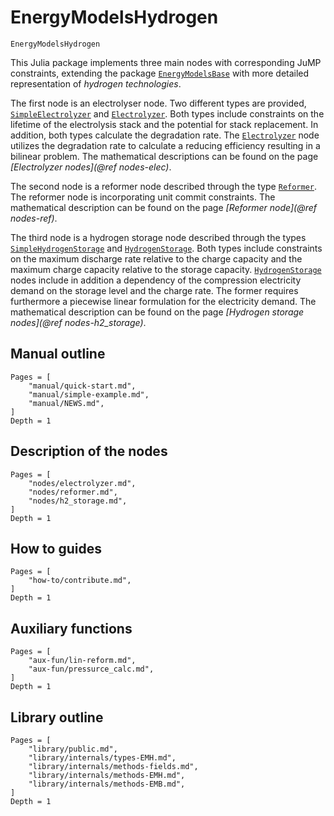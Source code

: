 # EnergyModelsHydrogen

```@docs
EnergyModelsHydrogen
```

This Julia package implements three main nodes with corresponding JuMP constraints, extending the package [`EnergyModelsBase`](https://energymodelsx.github.io/EnergyModelsBase.jl/) with more detailed representation of *hydrogen technologies*.

The first node is an electrolyser node.
Two different types are provided, [`SimpleElectrolyzer`](@ref) and [`Electrolyzer`](@ref).
Both types include constraints on the lifetime of the electrolysis stack and the potential for stack replacement.
In addition, both types calculate the degradation rate.
The [`Electrolyzer`](@ref) node utilizes the degradation rate to calculate a reducing efficiency resulting in a bilinear problem.
The mathematical descriptions can be found on the page *[Electrolyzer nodes](@ref nodes-elec)*.

The second node is a reformer node described through the type [`Reformer`](@ref).
The reformer node is incorporating unit commit constraints.
The mathematical description can be found on the page *[Reformer node](@ref nodes-ref)*.

The third node is a hydrogen storage node described through the types [`SimpleHydrogenStorage`](@ref) and [`HydrogenStorage`](@ref).
Both types include constraints on the maximum discharge rate relative to the charge capacity and the maximum charge capacity relative to the storage capacity.
[`HydrogenStorage`](@ref) nodes include in addition a dependency of the compression electricity demand on the storage level and the charge rate.
The former requires furthermore a piecewise linear formulation for the electricity demand.
The mathematical description can be found on the page *[Hydrogen storage nodes](@ref nodes-h2_storage)*.

## Manual outline

```@contents
Pages = [
    "manual/quick-start.md",
    "manual/simple-example.md",
    "manual/NEWS.md",
]
Depth = 1
```

## Description of the nodes

```@contents
Pages = [
    "nodes/electrolyzer.md",
    "nodes/reformer.md",
    "nodes/h2_storage.md",
]
Depth = 1
```

## How to guides

```@contents
Pages = [
    "how-to/contribute.md",
]
Depth = 1
```

## Auxiliary functions

```@contents
Pages = [
    "aux-fun/lin-reform.md",
    "aux-fun/pressurce_calc.md",
]
Depth = 1
```

## Library outline

```@contents
Pages = [
    "library/public.md",
    "library/internals/types-EMH.md",
    "library/internals/methods-fields.md",
    "library/internals/methods-EMH.md",
    "library/internals/methods-EMB.md",
]
Depth = 1
```
